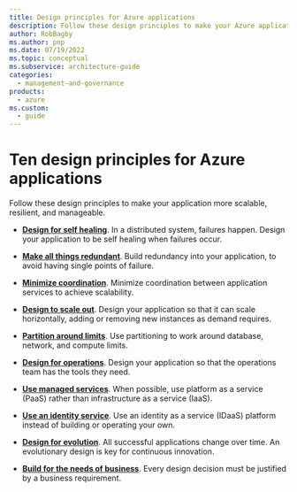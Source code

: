 ```yaml
---
title: Design principles for Azure applications
description: Follow these design principles to make your Azure application more scalable, resilient, and manageable.
author: RobBagby
ms.author: pnp
ms.date: 07/19/2022
ms.topic: conceptual
ms.subservice: architecture-guide
categories:
  - management-and-governance
products:
  - azure
ms.custom:
  - guide
---
```


# Ten design principles for Azure applications

Follow these design principles to make your application more scalable, resilient, and manageable.

* **[Design for self healing](self-healing.md)**. In a distributed system, failures happen. Design your application to be self healing when failures occur.

* **[Make all things redundant](redundancy.md)**. Build redundancy into your application, to avoid having single points of failure.

* **[Minimize coordination](minimize-coordination.yml)**. Minimize coordination between application services to achieve scalability.

* **[Design to scale out](scale-out.md)**. Design your application so that it can scale horizontally, adding or removing new instances as demand requires.

* **[Partition around limits](partition.md)**. Use partitioning to work around database, network, and compute limits.

* **[Design for operations](design-for-operations.md)**. Design your application so that the operations team has the tools they need.

* **[Use managed services](managed-services.md)**. When possible, use platform as a service (PaaS) rather than infrastructure as a service (IaaS).

* **[Use an identity service](identity.md)**. Use an identity as a service (IDaaS) platform instead of building or operating your own.

* **[Design for evolution](design-for-evolution.md)**. All successful applications change over time. An evolutionary design is key for continuous innovation.

* **[Build for the needs of business](build-for-business.md)**. Every design decision must be justified by a business requirement.
